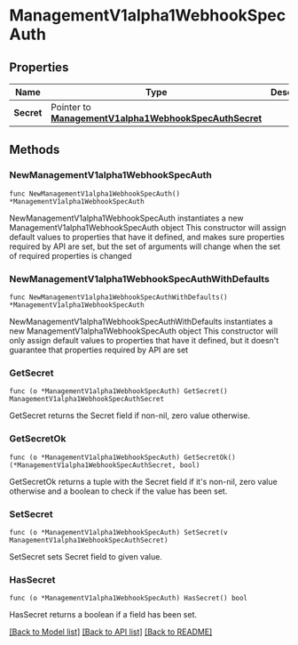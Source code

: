 # ManagementV1alpha1WebhookSpecAuth

## Properties

Name | Type | Description | Notes
------------ | ------------- | ------------- | -------------
**Secret** | Pointer to [**ManagementV1alpha1WebhookSpecAuthSecret**](ManagementV1alpha1WebhookSpecAuthSecret.md) |  | [optional] 

## Methods

### NewManagementV1alpha1WebhookSpecAuth

`func NewManagementV1alpha1WebhookSpecAuth() *ManagementV1alpha1WebhookSpecAuth`

NewManagementV1alpha1WebhookSpecAuth instantiates a new ManagementV1alpha1WebhookSpecAuth object
This constructor will assign default values to properties that have it defined,
and makes sure properties required by API are set, but the set of arguments
will change when the set of required properties is changed

### NewManagementV1alpha1WebhookSpecAuthWithDefaults

`func NewManagementV1alpha1WebhookSpecAuthWithDefaults() *ManagementV1alpha1WebhookSpecAuth`

NewManagementV1alpha1WebhookSpecAuthWithDefaults instantiates a new ManagementV1alpha1WebhookSpecAuth object
This constructor will only assign default values to properties that have it defined,
but it doesn't guarantee that properties required by API are set

### GetSecret

`func (o *ManagementV1alpha1WebhookSpecAuth) GetSecret() ManagementV1alpha1WebhookSpecAuthSecret`

GetSecret returns the Secret field if non-nil, zero value otherwise.

### GetSecretOk

`func (o *ManagementV1alpha1WebhookSpecAuth) GetSecretOk() (*ManagementV1alpha1WebhookSpecAuthSecret, bool)`

GetSecretOk returns a tuple with the Secret field if it's non-nil, zero value otherwise
and a boolean to check if the value has been set.

### SetSecret

`func (o *ManagementV1alpha1WebhookSpecAuth) SetSecret(v ManagementV1alpha1WebhookSpecAuthSecret)`

SetSecret sets Secret field to given value.

### HasSecret

`func (o *ManagementV1alpha1WebhookSpecAuth) HasSecret() bool`

HasSecret returns a boolean if a field has been set.


[[Back to Model list]](../README.md#documentation-for-models) [[Back to API list]](../README.md#documentation-for-api-endpoints) [[Back to README]](../README.md)


